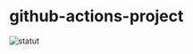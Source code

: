 # github-actions-project
![statut](https://github.com/Valandr/github-actions-project/actions/workflows/main.yml/badge.svg?event=push&branch=main)
